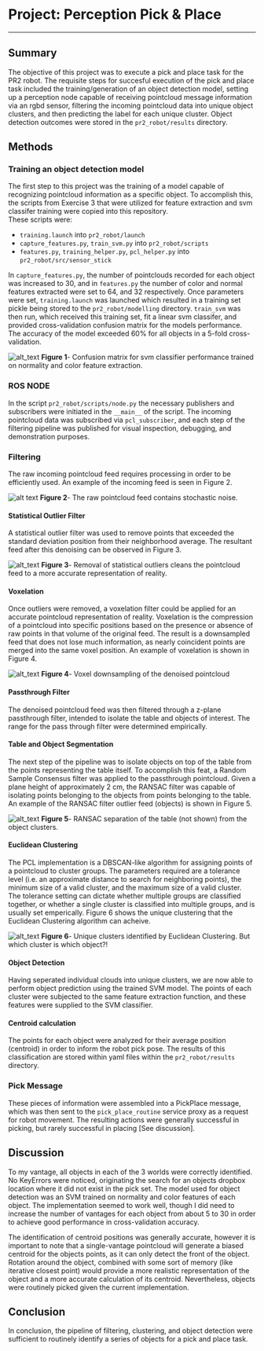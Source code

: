 # Project: Perception Pick & Place


---
## Summary

The objective of this project was to execute a pick and place task for the PR2 robot.  The requisite steps for succesful
execution of the pick and place task included the training/generation of an object detection model, setting up a perception
node capable of receiving pointcloud message information via an rgbd sensor, filtering the incoming pointcloud data into
unique object clusters, and then predicting the label for each unique cluster.  Object detection outcomes were stored in the
`pr2_robot/results` directory.  

[//]: # (Image References)

[raw]: ./misc_images/raw.png
[denoised]: ./misc_images/denoised.png
[passthrough]: ./misc_images/passthrough.png
[voxel]: ./misc_images/voxel_filter.png
[conmat]: ./misc_images/conmat.png
[objects]: ./misc_images/objects.png
[clusters]: ./misc_images/clusters.png

## Methods

### Training an object detection model
The first step to this project was the training of a model capable of recognizing pointcloud
information as a specific object.  To accomplish this, the scripts from Exercise 3 that were
utilized for feature extraction and svm classifer training were copied into this repository.  
These scripts were:
  * `training.launch` into `pr2_robot/launch`
  * `capture_features.py`, `train_svm.py` into `pr2_robot/scripts`
  * `features.py`, `training_helper.py`, `pcl_helper.py` into `pr2_robot/src/sensor_stick`

In `capture_features.py`, the number of pointclouds recorded for each object was increased to 30, and in
`features.py` the number of color and normal features extracted were set to 64, and 32 respectively.
Once parameters were set, `training.launch` was launched which resulted in a training set pickle being
stored to the `pr2_robot/modelling` directory.  `train_svm` was then run, which received this
training set, fit a linear svm classifer, and provided cross-validation confusion matrix for the
models performance.  The accuracy of the model exceeded 60% for all objects in a 5-fold cross-validation.

![alt_text][conmat]
**Figure 1**- Confusion matrix for svm classifier performance trained on normality and color feature extraction.

### ROS NODE

In the script `pr2_robot/scripts/node.py` the necessary publishers and subscribers were
initiated in the `__main__` of the script.  The incoming pointcloud data was subscribed
via `pcl_subscriber`, and each step of the filtering pipeline was published for visual
inspection, debugging, and demonstration purposes.

### Filtering

The raw incoming pointcloud feed requires processing in order to be efficiently used.  An
example of the incoming feed is seen in Figure 2.  

![alt text][raw]
**Figure 2**- The raw pointcloud feed contains stochastic noise.  

#### Statistical Outlier Filter
A statistical outlier filter was used to remove points that exceeded the standard
deviation position from their neighborhood average.  The resultant feed after this denoising
can be observed in Figure 3.  

![alt_text][denoised]
**Figure 3**- Removal of statistical outliers cleans the pointcloud feed to a more
accurate representation of reality.  

#### Voxelation
Once outliers were removed, a voxelation filter could be applied for an accurate pointcloud
representation of reality.  Voxelation is the compression of a pointcloud into specific positions
based on the presence or absence of raw points in that volume of the original feed.  The result
is a downsampled feed that does not lose much information, as nearly coincident points are
merged into the same voxel position.  An example of voxelation is shown in Figure 4.

![alt_text][voxel]
**Figure 4**- Voxel downsampling of the denoised pointcloud


#### Passthrough Filter

The denoised pointcloud feed was then filtered through a z-plane passthrough filter, intended
to isolate the table and objects of interest.  The range for the pass through filter were
determined empirically.

#### Table and Object Segmentation

The next step of the pipeline was to isolate objects on top of the table from the points representing
the table itself.  To accomplish this feat, a Random Sample Consensus filter was applied to the
passthrough pointcloud.  Given a plane height of approximately 2 cm, the RANSAC filter was capable
of isolating points belonging to the objects from points belonging to the table.  An example of the
RANSAC filter outlier feed (objects) is shown in Figure 5.

![alt_text][objects]
**Figure 5**- RANSAC separation of the table (not shown) from the object clusters.

#### Euclidean Clustering
The PCL implementation is a DBSCAN-like algorithm for assigning points of a pointcloud to
cluster groups.  The parameters required are a tolerance level (i.e. an approximate distance to
search for neighboring points), the minimum size of a valid cluster, and the maximum size of
a valid cluster.  The tolerance setting can dictate whether multiple groups are classified together,
or whether a single cluster is classified into multiple groups, and is usually set emperically.
Figure 6 shows the unique clustering that the Euclidean Clustering algorithm can acheive.  

![alt_text][clusters]
**Figure 6**- Unique clusters identified by Euclidean Clustering.  But which cluster is which object?!

#### Object Detection
Having seperated individual clouds into unique clusters, we are now able to perform object prediction
using the trained SVM model.  The points of each cluster were subjected to the same feature extraction
function, and these features were supplied to the SVM classifier.  


#### Centroid calculation
The points for each object were analyzed for their average position (centroid) in
order to inform the robot pick pose. The results of this classification
are stored within yaml files within the `pr2_robot/results` directory.  

### Pick Message
These pieces of information were assembled into a PickPlace message, which was then sent to the
`pick_place_routine` service proxy as a request for robot movement.  The resulting actions were
generally successful in picking, but rarely successful in placing [See discussion].

## Discussion

To my vantage, all objects in each of the 3 worlds were correctly identified.  No KeyErrors were
noticed, originating the search for an objects dropbox location where it did not exist in the pick
set.  The model used for object detection was an SVM trained on normality and color features of
each object.  The implementation seemed to work well, though I did need to increase the number of
vantages for each object from about 5 to 30 in order to achieve good performance in cross-validation
accuracy.  

The identification of centroid positions was generally accurate, however it is important to note that
a single-vantage pointcloud will generate a biased centroid for the objects points, as it can only
detect the front of the object.  Rotation around the object, combined with some sort of memory (like
iterative closest point) would provide a more realistic representation of the object and a more
accurate calculation of its centroid.  Nevertheless, objects were routinely picked given the current
implementation.  

## Conclusion

In conclusion, the pipeline of filtering, clustering, and object detection were sufficient to
routinely identify a series of objects for a pick and place task.  
